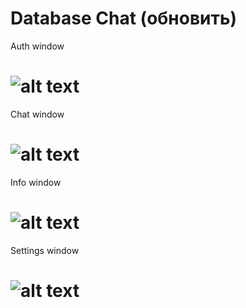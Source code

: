 # Database Chat (обновить)
Auth window

# ![alt text](https://github.com/Kladmen228/database_chat/blob/master/Images/auth.png)

Chat window

# ![alt text](https://github.com/Kladmen228/database_chat/blob/master/Images/chat.png)

Info window

# ![alt text](https://github.com/Kladmen228/database_chat/blob/master/Images/info.png)

Settings window

# ![alt text](https://github.com/Kladmen228/database_chat/blob/master/Images/settings.png)
